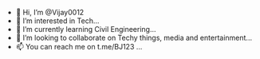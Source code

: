 - 👋 Hi, I’m @Vijay0012
- 👀 I’m interested in Tech...
- 🌱 I’m currently learning Civil Engineering...
- 💞️ I’m looking to collaborate on Techy things, media and entertainment...
- 📫 You can reach me on t.me/BJ123 ...

<!---
Vijay0012/Vijay0012 is a ✨ special ✨ repository because its `README.md` (this file) appears on your GitHub profile.
You can click the Preview link to take a look at your changes.
--->
